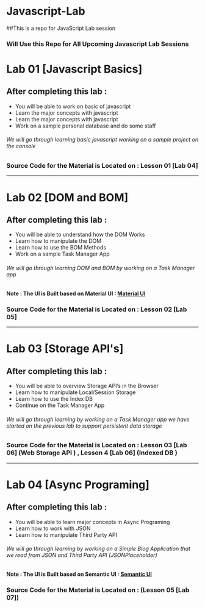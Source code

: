 # Javascript-Lab
##This is a repo for JavaScript Lab session 
### Will Use this Repo for All Upcoming Javascript Lab Sessions

# Lab 01 [Javascript Basics]

## After completing this lab : 
* You will be able to work on basic of javascript
* Learn the major concepts with javascript 
* Learn the major concepts with javascript 
* Work on a sample personal database and do some staff 
###### We will go through learning basic javascript working on a sample project on the console 

### Source Code for the Material is Located on  : Lesson 01 [Lab 04]

---

# Lab 02 [DOM and BOM]

## After completing this lab : 
* You will be able to understand how the DOM Works 
* Learn how to manipulate the DOM 
* Learn how to use the BOM Methods 
* Work on a sample Task Manager App 
###### We will go through learning DOM and BOM by  working on a Task Manager app 

#### Note : The UI is Built based on Material UI :  [Material UI](https://materializecss.com/)

### Source Code for the Material is Located on  : Lesson 02 [Lab 05]


---

# Lab 03 [Storage API's]

## After completing this lab : 
* You will be able to overview Storage API’s in the Browser 
* Learn how to manipulate Local/Session Storage 
* Learn how to use the Index DB 
* Continue  on the Task Manager App 


###### We will go through learning  by  working on a Task Manager app we have started on the previous lab  to support persistent data storage 


### Source Code for the Material is Located on  : Lesson 03 [Lab 06] (Web Storage API ) , Lesson 4 [Lab 06] (Indexed DB )


---

# Lab 04 [Async Programing]

## After completing this lab : 
* You will be able to learn major concepts in  Async Programing
* Learn how to work with JSON
* Learn how to manipulate Third Party API  


###### We will go through learning  by  working on a  Simple Blog Application that we read from JSON and Third Party API (JSONPlaceholder)  

#### Note : The UI is Built based on Semantic UI :  [Semantic  UI ](https://semantic-ui.com/)

### Source Code for the Material is Located on  : (Lesson 05 [Lab 07])
